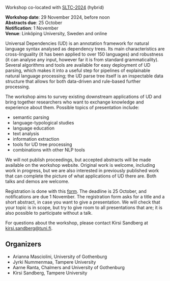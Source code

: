 Workshop co-located with [SLTC-2024](https://sltc2024.github.io/) (hybrid)

__Workshop date__: 29 November 2024, before noon<br>
__Abstracts due__: 25 October<br>
__Notification__: 1 November<br>
__Venue__: Linköping University, Sweden and online

Universal Dependencies (UD) is an annotation framework for natural language syntax analysed as dependency trees. Its main characteristics are cross-linguality (it has been applied to over 150 languages) and robustness (it can analyse any input, however far it is from standard grammaticality). Several algorithms and tools are available for easy deployment of UD parsing, which makes it into a useful step for pipelines of explainable natural language processing; the UD parse tree itself is an inspectable data structure that allows for both data-driven and rule-based further processing.

The workshop aims to survey existing downstream applications of UD and bring together researchers who want to exchange knowledge and experience about them. Possible topics of presentation include:

- semantic parsing
- language-typological studies
- language education
- text analysis
- information extraction
- tools for UD tree processing
- combinations with other NLP tools

We will not publish proceedings, but accepted abstracts will be made available on the workshop website. Original work is welcome, including work in progress, but we are also interested in previously published work that can complete the picture of what applications of UD there are. Both talks and demos are welcome.

Registration is done with this [form](https://forms.gle/7R4so6odty23MnBaA).
The deadline is 25 October, and notifications are due 1 November.
The registration form asks for a title and a short abstract, in case you want to give a presentation. 
We will check that your topic is in scope, but try to give room to all presentations that are; 
it is also possible to participate without a talk.

For questions about the workshop, please contact Kirsi Sandberg at [kirsi.sandberg@tuni.fi](mailto:kirsi.sandberg@tuni.fi).

## Organizers
- Arianna Masciolini, University of Gothenburg
- Jyrki Nummenmaa, Tampere University
- Aarne Ranta, Chalmers and University of Gothenburg
- Kirsi Sandberg, Tampere University
